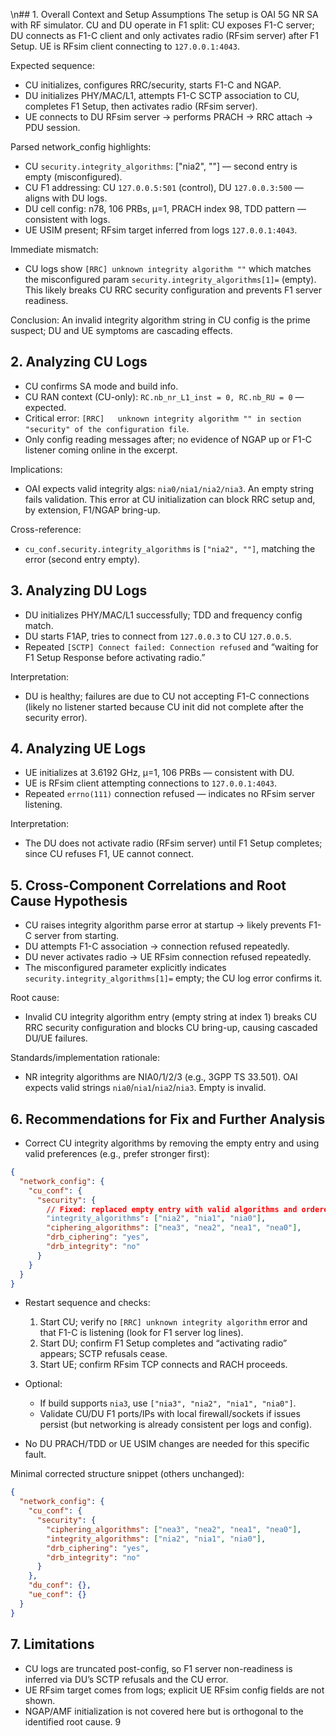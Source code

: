 \n## 1. Overall Context and Setup Assumptions
The setup is OAI 5G NR SA with RF simulator. CU and DU operate in F1 split: CU exposes F1-C server; DU connects as F1-C client and only activates radio (RFsim server) after F1 Setup. UE is RFsim client connecting to `127.0.0.1:4043`.

Expected sequence:
- CU initializes, configures RRC/security, starts F1-C and NGAP.
- DU initializes PHY/MAC/L1, attempts F1-C SCTP association to CU, completes F1 Setup, then activates radio (RFsim server).
- UE connects to DU RFsim server → performs PRACH → RRC attach → PDU session.

Parsed network_config highlights:
- CU `security.integrity_algorithms`: ["nia2", ""] — second entry is empty (misconfigured).
- CU F1 addressing: CU `127.0.0.5:501` (control), DU `127.0.0.3:500` — aligns with DU logs.
- DU cell config: n78, 106 PRBs, µ=1, PRACH index 98, TDD pattern — consistent with logs.
- UE USIM present; RFsim target inferred from logs `127.0.0.1:4043`.

Immediate mismatch:
- CU logs show `[RRC] unknown integrity algorithm ""` which matches the misconfigured param `security.integrity_algorithms[1]=` (empty). This likely breaks CU RRC security configuration and prevents F1 server readiness.

Conclusion: An invalid integrity algorithm string in CU config is the prime suspect; DU and UE symptoms are cascading effects.

## 2. Analyzing CU Logs
- CU confirms SA mode and build info.
- CU RAN context (CU-only): `RC.nb_nr_L1_inst = 0, RC.nb_RU = 0` — expected.
- Critical error: `[RRC]   unknown integrity algorithm "" in section "security" of the configuration file`.
- Only config reading messages after; no evidence of NGAP up or F1-C listener coming online in the excerpt.

Implications:
- OAI expects valid integrity algs: `nia0/nia1/nia2/nia3`. An empty string fails validation. This error at CU initialization can block RRC setup and, by extension, F1/NGAP bring-up.

Cross-reference:
- `cu_conf.security.integrity_algorithms` is `["nia2", ""]`, matching the error (second entry empty).

## 3. Analyzing DU Logs
- DU initializes PHY/MAC/L1 successfully; TDD and frequency config match.
- DU starts F1AP, tries to connect from `127.0.0.3` to CU `127.0.0.5`.
- Repeated `[SCTP] Connect failed: Connection refused` and “waiting for F1 Setup Response before activating radio.”

Interpretation:
- DU is healthy; failures are due to CU not accepting F1-C connections (likely no listener started because CU init did not complete after the security error).

## 4. Analyzing UE Logs
- UE initializes at 3.6192 GHz, µ=1, 106 PRBs — consistent with DU.
- UE is RFsim client attempting connections to `127.0.0.1:4043`.
- Repeated `errno(111)` connection refused — indicates no RFsim server listening.

Interpretation:
- The DU does not activate radio (RFsim server) until F1 Setup completes; since CU refuses F1, UE cannot connect.

## 5. Cross-Component Correlations and Root Cause Hypothesis
- CU raises integrity algorithm parse error at startup → likely prevents F1-C server from starting.
- DU attempts F1-C association → connection refused repeatedly.
- DU never activates radio → UE RFsim connection refused repeatedly.
- The misconfigured parameter explicitly indicates `security.integrity_algorithms[1]=` empty; the CU log error confirms it.

Root cause:
- Invalid CU integrity algorithm entry (empty string at index 1) breaks CU RRC security configuration and blocks CU bring-up, causing cascaded DU/UE failures.

Standards/implementation rationale:
- NR integrity algorithms are NIA0/1/2/3 (e.g., 3GPP TS 33.501). OAI expects valid strings `nia0`/`nia1`/`nia2`/`nia3`. Empty is invalid.

## 6. Recommendations for Fix and Further Analysis
- Correct CU integrity algorithms by removing the empty entry and using valid preferences (e.g., prefer stronger first):

```json
{
  "network_config": {
    "cu_conf": {
      "security": {
        // Fixed: replaced empty entry with valid algorithms and ordered by preference
        "integrity_algorithms": ["nia2", "nia1", "nia0"],
        "ciphering_algorithms": ["nea3", "nea2", "nea1", "nea0"],
        "drb_ciphering": "yes",
        "drb_integrity": "no"
      }
    }
  }
}
```

- Restart sequence and checks:
  1) Start CU; verify no `[RRC] unknown integrity algorithm` error and that F1-C is listening (look for F1 server log lines).
  2) Start DU; confirm F1 Setup completes and “activating radio” appears; SCTP refusals cease.
  3) Start UE; confirm RFsim TCP connects and RACH proceeds.

- Optional:
  - If build supports `nia3`, use `["nia3", "nia2", "nia1", "nia0"]`.
  - Validate CU/DU F1 ports/IPs with local firewall/sockets if issues persist (but networking is already consistent per logs and config).

- No DU PRACH/TDD or UE USIM changes are needed for this specific fault.

Minimal corrected structure snippet (others unchanged):

```json
{
  "network_config": {
    "cu_conf": {
      "security": {
        "ciphering_algorithms": ["nea3", "nea2", "nea1", "nea0"],
        "integrity_algorithms": ["nia2", "nia1", "nia0"],
        "drb_ciphering": "yes",
        "drb_integrity": "no"
      }
    },
    "du_conf": {},
    "ue_conf": {}
  }
}
```

## 7. Limitations
- CU logs are truncated post-config, so F1 server non-readiness is inferred via DU’s SCTP refusals and the CU error.
- UE RFsim target comes from logs; explicit UE RFsim config fields are not shown.
- NGAP/AMF initialization is not covered here but is orthogonal to the identified root cause.
9